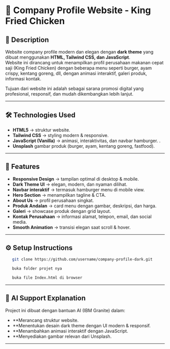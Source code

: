 # 🍔 Company Profile Website - King Fried Chicken

## 📌 Description
Website company profile modern dan elegan dengan **dark theme** yang dibuat menggunakan **HTML, Tailwind CSS, dan JavaScript**.  
Website ini dirancang untuk menampilkan profil perusahaan makanan cepat saji (King Fried Chicken) dengan beberapa menu seperti burger, ayam crispy, kentang goreng, dll, dengan animasi interaktif, galeri produk, informasi kontak.  

Tujuan dari website ini adalah sebagai sarana promosi digital yang profesional, responsif, dan mudah dikembangkan lebih lanjut.

---

## 🛠️ Technologies Used
- **HTML5** → struktur website.  
- **Tailwind CSS** → styling modern & responsive.  
- **JavaScript (Vanilla)** → animasi, interaktivitas, dan navbar hamburger.  .  
- **Unsplash**  gambar produk (burger, ayam, kentang goreng, fastfood).  

---

## 🌟 Features
- **Responsive Design** → tampilan optimal di desktop & mobile.  
- **Dark Theme UI** → elegan, modern, dan nyaman dilihat.  
- **Navbar interaktif** → termasuk hamburger menu di mobile view.  
- **Hero Section** → menampilkan tagline & CTA.  
- **About Us** → profil perusahaan singkat.  
- **Produk Andalan** → card menu dengan gambar, deskripsi, dan harga.  
- **Galeri** → showcase produk dengan grid layout.  
- **Kontak Perusahaan** → informasi alamat, telepon, email, dan social media.   
- **Smooth Animation** → transisi elegan saat scroll & hover.  

---

## ⚙️ Setup Instructions
```bash
   git clone https://github.com/username/company-profile-dark.git
```
```bash
   buka folder projet nya
```
```bash
   buka file Index.html di browser
```

---

## 🤖 AI Support Explanation
Project ini dibuat dengan bantuan AI (IBM Granite) dalam:
- **Merancang struktur website.
- **Menentukan desain dark theme dengan UI modern & responsif. 
- **Menambahkan animasi interaktif dengan JavaScript. 
- **Menyediakan gambar relevan dari Unsplash.

---
